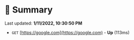 # 📖 Summary
Last updated: **1/11/2022, 10:30:50 PM**

- `GET` [https://google.com](https://google.com) - **Up** (113ms)

